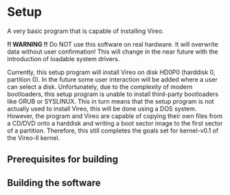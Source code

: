 # Setup

A very basic program that is capable of installing Vireo.  

__!! WARNING !!__ Do NOT use this software on real hardware. It will overwrite data without user confirmation! This will change in the  near future with the introduction of loadable system drivers.

Currently, this setup program will install Vireo on disk HD0P0 (harddisk 0, partition 0). In the future some user interaction will be added where a user can select a disk. Unfortunately, due to the complexity of modern bootloaders, this setup program is unable
to install third-party bootloaders like GRUB or SYSLINUX. This in turn means that the setup program is not actually used to install Vireo, this will be done using a DOS system. However, the program
and Vireo are capable of copying their own files from a CD/DVD onto a harddisk and writing a boot sector image to the first sector of a partition. Therefore, this still completes 
the goals set for kernel-v0.1 of the Vireo-II kernel.

## Prerequisites for building

## Building the software

